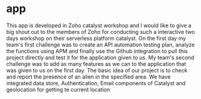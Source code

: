 # app
This app is developed in Zoho catalyst workshop  and I would like to give a big shout out to the members of Zoho for conducting such a interactive two days workshop on  their serverless platform catalyst. On the first day my team's first challenge was to create an API automation testing plan,  analyze  the functions using APM and finally use the Github integration to pull this project directly and test it for the application given to us. My team's second challenge was to add as many features as we can to the application that was given to us on the first day. The basic idea of our project is to  check and report the presence of an  alien in the specified area. We have integrated data store, Authentication, Email components of Catalyst and geolocation for getting te current location
